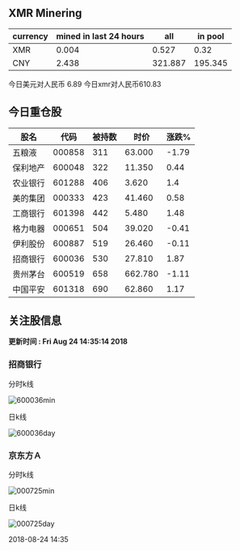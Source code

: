 ## XMR Minering

|currency|mined in last 24 hours|all|in pool|
|---|---|---|---|
|XMR|0.004|0.527|0.32|
|CNY|2.438|321.887|195.345|

今日美元对人民币 6.89	今日xmr对人民币610.83


## 今日重仓股 

|股名|代码|被持数|时价|涨跌%|
|---|---|---|---|---|
|五粮液|000858|311|63.000|-1.79|
|保利地产|600048|322|11.350|0.44|
|农业银行|601288|406|3.620|1.4|
|美的集团|000333|423|41.460|0.58|
|工商银行|601398|442|5.480|1.48|
|格力电器|000651|504|39.020|-0.41|
|伊利股份|600887|519|26.460|-0.11|
|招商银行|600036|530|27.810|1.87|
|贵州茅台|600519|658|662.780|-1.11|
|中国平安|601318|690|62.860|1.17|

## 关注股信息
**更新时间 : Fri Aug 24 14:35:14 2018**
### 招商银行 
分时k线

![600036min](http://image.sinajs.cn/newchart/min/n/sh600036.gif)

日k线

![600036day](http://image.sinajs.cn/newchart/daily/n/sh600036.gif)

### 京东方Ａ 
分时k线

![000725min](http://image.sinajs.cn/newchart/min/n/sz000725.gif)

日k线

![000725day](http://image.sinajs.cn/newchart/daily/n/sz000725.gif)

2018-08-24 14:35
